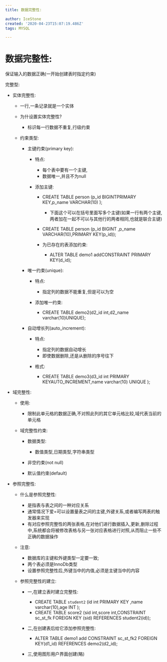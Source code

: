 ```yaml
---
title: 数据完整性:

author: IceStone
created: '2020-04-23T15:07:19.486Z'
tags: MYSQL

---
```


# 数据完整性:

保证输入的数据正确(一开始创建表时指定约束)

 
完整型:

* 实体完整性:

    * 一行,一条记录就是一个实体
    * 为什设置实体完整性?

        * 标识每一行数据不重复,行级约束

    * 约束类型:

        * 主键约束(primary key):

            * 特点:

                * 每个表中要有一个主键,
                * 数据唯一,并且不为null

            * 添加主键:

                * CREATE TABLE person (p_id BIGINTPRIMARY KEY,p_name VARCHAR(10) );

                    * 下面这个可以在括号里面写多个主键(如果一行有两个主键,两者加在一起不可以与其他行的两者相同,也就是联合主键)

                * CREATE TABLE person (p_id BIGINT ,p_name VARCHAR(10),PRIMARY KEY(p_id));
                * 为已存在的表添加约束:

                    * ALTER TABLE demo1 addCONSTRAINT PRIMARY KEY(d_id);



        * 唯一约束(unique):

            * 特点:

                * 指定列的数据不能重复,但是可以为空

            * 添加唯一约束:

                * CREATE TABLE demo2(d2_id int,d2_name varchar(10)UNIQUE);


        * 自动增长列(auto_increment):

            * 特点:

                * 指定列的数据自动增长
                * 即使数据删除,还是从删除的序号往下

            * 格式:

                * CREATE TABLE demo3(d3_id int PRIMARY KEYAUTO_INCREMENT,name varchar(10) UNIQUE );




* 域完整性:

    * 使用:

        * 限制此单元格的数据正确,不对照此列的其它单元格比较,域代表当前的单元格

    * 域完整性约束:

        * 数据类型:

            * 数值类型,日期类型,字符串类型

        * 非空约束(not null)
        * 默认值约束(default)


* 参照完整性:

    * 什么是参照完整性:

        * 是指表与表之间的一种对应关系
        * 通常情况下爱=可以设置量表之间的主键,外键关系,或者编写两表的触发器来实现
        * 有对应参照完整性的两张表格,在对他们进行数据插入,更新,删除过程中,系统都会将被修改表格与另一张对应表格进行对照,从而阻止一些不正确的数据操作

    * 注意:

        * 数据库的主键和外键类型一定要一致;
        * 两个表必须是InnoDb类型
        * 设置参照完整性后,外键当中的内值,必须是主键当中的内容

    * 参照完整性的建立:

        * 一,在建立表时建立完整性:

            * CREATE TABLE `student2` (id int PRIMARY KEY ,name varchar(10),age INT );
            * CREATE TABLE score2 (sid int,score int,CONSTRAINT sc_st_fk FOREIGN KEY (sid) REFERENCES student2(id));

        * 二,在创建表后给它添加参照完整性:

            * ALTER TABLE demo1 add CONSTRAINT sc_st_fk2 FOREIGN KEY(d1_id) REFERENCES demo2(d2_id);

        * 三,使用图形用户界面创建(略)
 
 
 


 
 
 
